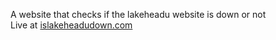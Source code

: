 A website that checks if the lakeheadu website is down or not  
Live at [islakeheadudown.com](https://islakeheadudown.com)